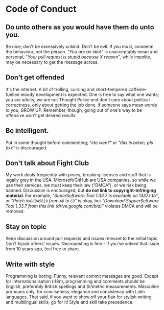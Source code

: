# Code of Conduct

## Do unto others as you would have them do unto you.
Be nice; don't be excessively unkind. Don't be evil. If you must, condemn the behaviour, not the person. *"You are an idiot"* is unacceptably mean and personal, *"Your pull request is stupid because X reason"*, while impolite, may be necessary to get the message across. 

## Don't get offended 
It's the internet. A bit of trolling, cursing and short-tempered caffeine-fuelled moody development is expected. One is free to say what one wants; you are adults, we are not Thought Police and don't care about political correctness, only about getting the job done. If someone says mean words to you, GROW UP. Remember, though, going out of one's way to be offensive won't get desired results.

## Be intelligent. 
Put in some thought before commenting; *"eta wen?"* or *"this is brken, pls fixx"* is discouraged.

## Don't talk about Fight Club
My work deals frequently with piracy, breaking licenses and stuff that is legally grey in the USA. Microsoft/GitHub are USA companies, so while we use their services, we must keep their law ("DMCA"), or we risk being banned. Discussion is encouraged, but **do not link to copyright-infringing material**. For example, *"SuperSoftware Tool 1.33.7 is available on 1337x.to"*, or *"Patch `0x0C345619` from `AB` to `CD`"* is okay, but *"Download SupuerSoftware Tool 1.33.7 from this link (drive.google.com/bla)"* violates DMCA and will be removed.

## Stay on topic
Keep discussion around pull requests and issues relevant to the initial topic. Don't hijack others' issues. Necroposting is fine - if you've solved that issue from 10 years ago, feel free to share.

## Write with style
Programming is boring. Funny, relevant commit messages are good. Except for internationalisation (i18n), programming and comments should be English, preferably British spellings and SI/metric measurements. Masculine pronouns only, for conciseness, elegance and consistency with Latin languages. That said, if you want to show off your flair for stylish writing and multilingual skills, go for it! Style and skill take precedence.
